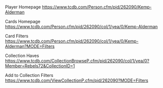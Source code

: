 Player Homepage
https://www.tcdb.com/Person.cfm/pid/262090/Kemp-Alderman

Cards Homepage
https://www.tcdb.com/Person.cfm/pid/262090/col/1/yea/0/Kemp-Alderman

Card Filters
https://www.tcdb.com/Person.cfm/pid/262090/col/1/yea/0/Kemp-Alderman?MODE=Filters

Collection Haves
https://www.tcdb.com/CollectionBrowseP.cfm/pid/262090/col/1/yea/0?Member=Rebels72&CollectionID=1

Add to Collection Filters
https://www.tcdb.com/ViewCollectionP.cfm/pid/262090?MODE=Filters

